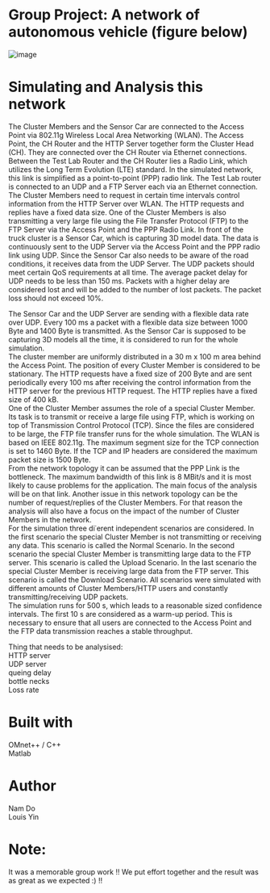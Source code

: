 # Group Project: A network of autonomous vehicle (figure below)


![image](https://user-images.githubusercontent.com/15823161/52301287-65b38400-298a-11e9-81fb-4bf29ebcaae7.png)


# Simulating and Analysis this network
The Cluster Members and the Sensor Car are connected to the Access Point via 802.11g Wireless Local Area Networking (WLAN). The Access Point, the CH Router and the HTTP Server together form the Cluster Head (CH). They are connected over the CH Router via Ethernet connections. Between the Test Lab Router and the CH Router lies a Radio Link, which utilizes the Long Term Evolution (LTE) standard. In the simulated network, this link is simplified as a point-to-point (PPP) radio link. The Test Lab router is connected to an UDP and a FTP Server each via an Ethernet connection. <br />
The Cluster Members need to request in certain time intervals control information from the HTTP Server over WLAN. The HTTP requests and replies have a fixed data size. One of the Cluster Members is also transmitting a very large file using the File Transfer Protocol (FTP) to the FTP Server via the Access Point and the PPP Radio Link. In front of the truck cluster is a Sensor Car, which is capturing 3D model data. The data is continuously sent to the UDP Server via the Access Point and the PPP radio link using UDP. Since the Sensor Car also needs to be aware of the road conditions, it receives data from the UDP Server. The UDP packets should meet certain QoS requirements at all time. The average packet delay for UDP needs to be less than 150 ms. Packets with a higher delay are considered lost and will be added to the number of lost packets. The packet loss should not exceed 10%. <br />

The Sensor Car and the UDP Server are sending with a flexible data rate over UDP. Every 100 ms a packet with a flexible data size between 1000 Byte and 1400 Byte is transmitted. As the Sensor Car is supposed to be capturing 3D models all the time, it is considered to run for the whole simulation. <br />
The cluster member are uniformly distributed in a 30 m x 100 m area behind the Access Point. The position of every Cluster Member is considered to be stationary. The HTTP requests have a fixed size of 200 Byte and are sent periodically every 100 ms after receiving the control information from the HTTP server for the previous HTTP request. The HTTP replies have a fixed size of 400 kB. <br />
One of the Cluster Member assumes the role of a special Cluster Member. Its task is to transmit or receive a large file using FTP, which is working on top of Transmission Control Protocol (TCP). Since the files are considered to be large, the FTP file transfer runs for the whole simulation. The WLAN is based on IEEE 802.11g. The maximum segment size for the TCP connection is set to 1460 Byte. If the TCP and IP headers are considered the maximum packet size is 1500 Byte. <br />
From the network topology it can be assumed that the PPP Link is the bottleneck. The maximum bandwidth of this link is 8 MBit/s and it is most likely to cause problems for the application. The main focus of the analysis will be on that link. Another issue in this network topology can be the number of request/replies of the Cluster Members. For that reason the analysis will also have a focus on the impact of the number of Cluster Members in the network. <br />
For the simulation three di˙erent independent scenarios are considered. In the first scenario the special Cluster Member is not transmitting or receiving any data. This scenario is called the Normal Scenario. In the second scenario the special Cluster Member is transmitting large data to the FTP server. This scenario is called the Upload Scenario. In the last scenario the special Cluster Member is receiving large data from the FTP server. This scenario is called the Download Scenario. All scenarios were simulated with different amounts of Cluster Members/HTTP users and constantly transmitting/receiving UDP packets. <br />
The simulation runs for 500 s, which leads to a reasonable sized confidence intervals. The first 10 s are considered as a warm-up period. This is necessary to ensure that all users are connected to the Access Point and the FTP data transmission reaches a stable throughput. <br />

Thing that needs to be analysised: <br />
HTTP server <br />
UDP server <br />
queing delay <br />
bottle necks <br />
Loss rate <br />
 
# Built with
OMnet++ / C++ <br />
Matlab

# Author
Nam Do <br />
Louis Yin

# Note:
It was a memorable group work !! We put effort together and the result was as great as we expected :) !!

